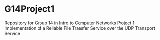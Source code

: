 # G14Project1
Repository for Group 14 in Intro to Computer Networks 
Project 1: Implementation of a Reliable File Transfer Service over the UDP Transport Service
